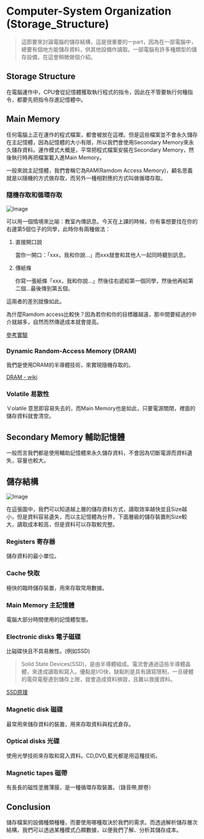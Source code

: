 # Computer-System Organization (Storage_Structure)

> 這節要來討論電腦的儲存結構，這是很重要的一part，因為在一部電腦中，總要有個地方能儲存資料，供其他設備作讀取。一部電腦有許多種類型的儲存設備，在這會稍微做個介紹。

## Storage Structure

在電腦運作中，CPU會從記憶體獲取執行程式的指令，因此在不管要執行何種指令，都要先把指令存進記憶體中。

## Main Memory

任何電腦上正在運作的程式檔案，都會被放在這裡。但是這些檔案並不會永久儲存在主記憶體，因為記憶體的大小有限，所以我們會使用Secondary Memory來永久儲存資料。運作模式大概是，平常把程式檔案安裝在Secondary Memory，然後執行時再把檔案載入進Main Memory。

一般來說主記憶體，我們會稱它為RAM(Ramdom Access Memory)，顧名思義就是以隨機的方式做存取，而另外一種相對應的方式叫做循環存取。

### 隨機存取和循環存取

![Image](https://i.imgur.com/HodTNOP.png)

可以用一個情境來比喻：教室內傳訊息。今天在上課的時候，你有事想要找在你的右邊第5個位子的同學，此時你有兩種做法：

1. 直接開口說
    
    當你一開口：「xxx，我和你說...」而xxx就會和其他人一起同時聽到訊息。

2. 傳紙條

    你寫一張紙條「xxx，我和你說...」然後往右遞給第一個同學，然後他再給第二個...最後傳到第五個。

這兩者的差別就像如此。

為什麼Ramdom access比較快？因為若你和你的目標離越遠，那中間要經過的中介就越多，自然而然傳遞成本就會提高。

[參考實驗](https://hackmd.io/@dange/B1J3omXfV?type=view)


### Dynamic Random-Access Memory (DRAM)
我們是使用DRAM的半導體技術，來實現隨機存取的。

[DRAM - wiki](https://zh-yue.wikipedia.org/wiki/DRAM)

### Volatile 易散性
Ｖolatile 意思即容易失去的，而Main Memory也是如此，只要電源關閉，裡面的儲存資料就會清空。


## Secondary Memory 輔助記憶體

一般而言我們都是使用輔助記憶體來永久儲存資料，不會因為切斷電源而資料遺失，容量也較大。


## 儲存結構

![Image](https://i.imgur.com/UO2hiLb.png)

在這張圖中，我們可以知道越上層的儲存資料方式，讀取效率越快並且Size越小，但是資料容易遺失，而以主記憶體為分界，下面層級的儲存裝置則Size較大，讀取成本較高，但是資料可以存取較完整。

### Registers 寄存器
儲存資料的最小單位。

### Cache 快取
極快的臨時儲存裝置，用來存取常用數據。

### Main Memory 主記憶體
電腦大部分時間使用的記憶體型態。

### Electronic disks 電子磁碟
比磁碟快且不具易散性。(例如SSD)

>Solid State Devices(SSD)，是由半導體組成。電流會通過這些半導體晶體，來達成讀取和寫入。優點是I/O快，缺點則是具有讀寫限制，一旦硬體的電荷電壓達到儲存上限，就會造成資料損毀，且難以救援資料。

[SSD原理](https://www.linwei.com.tw/forum-detail/23/)


### Magnetic disk 磁碟
最常用來儲存資料的裝置，用來存取資料與程式倉存。

### Optical disks 光碟
使用光學技術來存取和寫入資料。CD,DVD,藍光都是用這種技術。

### Magnetic tapes 磁帶
有長長的磁性塗層薄膜，是一種循環存取裝置。（錄音帶,膠卷）



## Conclusion
儲存檔案的設備種類種種，而要使用哪種取決於我們的需求。而透過解析儲存層次結構，我們可以透過某種模式凸顯數據，以便我們了解、分析其儲存成本。

